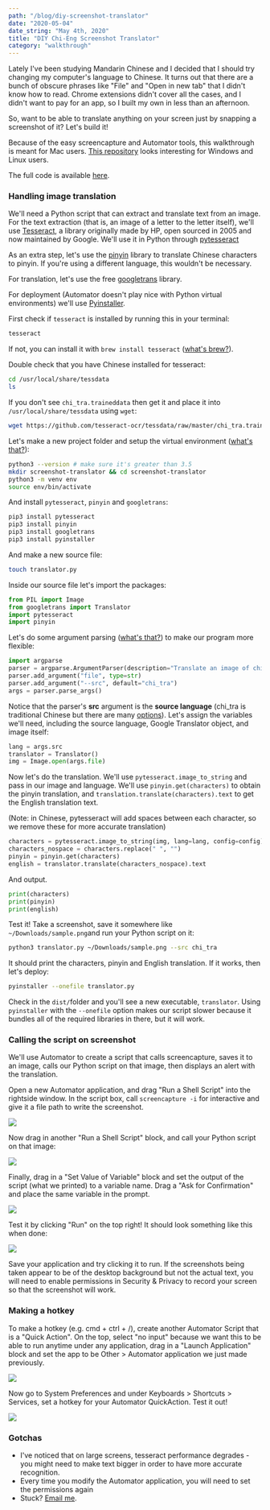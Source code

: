 ```yaml
---
path: "/blog/diy-screenshot-translator"
date: "2020-05-04"
date_string: "May 4th, 2020"
title: "DIY Chi-Eng Screenshot Translator"
category: "walkthrough"
--- 
```

Lately I've been studying Mandarin Chinese and I decided that I should try changing my computer's language to Chinese.  It turns out that there are a bunch of obscure phrases like "File" and "Open in new tab" that I didn't know how to read.  Chrome extensions didn't cover all the cases, and I didn't want to pay for an app, so I built my own in less than an afternoon.

So, want to be able to translate anything on your screen just by snapping a screenshot of it?  Let's build it!

Because of the easy screencapture and Automator tools, this walkthrough is meant for Mac users. [This repository](https://github.com/OneMoreGres/ScreenTranslator) looks interesting for Windows and Linux users.

The full code is available [here]().

### Handling image translation
We'll need a Python script that can extract and translate text from an image. For the text extraction (that is, an image of a letter to the letter itself), we'll use [Tesseract](https://github.com/tesseract-ocr/tesseract), a library originally made by HP, open sourced in 2005 and now maintained by Google.  We'll use it in Python through [pytesseract](https://pypi.org/project/pytesseract/)

As an extra step, let's use the [pinyin](https://pypi.org/project/pinyin/) library to translate Chinese characters to pinyin.  If you're using a different language, this wouldn't be necessary.

For translation, let's use the free [googletrans](https://pypi.org/project/googletrans/) library.

For deployment (Automator doesn't play nice with Python virtual environments) we'll use [Pyinstaller](https://realpython.com/pyinstaller-python/).

First check if `tesseract` is installed by running this in your terminal:

``` sh
tesseract
```

If not, you can install it with `brew install tesseract` ([what's brew?](https://brew.sh)).

Double check that you have Chinese installed for tesseract:

``` sh
cd /usr/local/share/tessdata
ls
```
If you don't see `chi_tra.traineddata` then get it and place it into `/usr/local/share/tessdata` using `wget`:

``` sh
wget https://github.com/tesseract-ocr/tessdata/raw/master/chi_tra.traineddata
```

Let's make a new project folder and setup the virtual environment ([what's that?](https://docs.python.org/3/tutorial/venv.html)):

``` sh
python3 --version # make sure it's greater than 3.5
mkdir screenshot-translator && cd screenshot-translator
python3 -m venv env
source env/bin/activate
```

And install `pytesseract`, `pinyin` and `googletrans`:

``` sh
pip3 install pytesseract
pip3 install pinyin
pip3 install googletrans
pip3 install pyinstaller
```

And make a new source file:

``` sh
touch translator.py
```

Inside our source file let's import the packages:

``` python
from PIL import Image
from googletrans import Translator
import pytesseract
import pinyin
```

Let's do some argument parsing ([what's that?](https://docs.python.org/3/library/argparse.html)) to make our program more flexible:

``` python
import argparse
parser = argparse.ArgumentParser(description="Translate an image of chinese text to its characters, pinyin and English")
parser.add_argument("file", type=str)
parser.add_argument("--src", default="chi_tra")
args = parser.parse_args()
```

 Notice that the parser's **src** argument is the **source language** (chi\_tra is traditional Chinese but there are many [options](https://www.loc.gov/standards/iso639-2/php/code_list.php)).  Let's assign the variables we'll need, including the source language, Google Translator object, and image itself:

``` python
lang = args.src
translator = Translator()
img = Image.open(args.file)
```

Now let's do the translation.  We'll use `pytesseract.image_to_string` and pass in our image and language.  We'll use `pinyin.get(characters)` to obtain the pinyin translation, and `translation.translate(characters).text` to get the English translation text.

(Note: in Chinese, pytesseract will add spaces between each character, so we remove these for more accurate translation)
``` python
characters = pytesseract.image_to_string(img, lang=lang, config=config)
characters_nospace = characters.replace(" ", "")
pinyin = pinyin.get(characters)
english = translator.translate(characters_nospace).text
```

And output.

``` python
print(characters)
print(pinyin)
print(english)
```

Test it!  Take a screenshot, save it somewhere like `~/Downloads/sample.png`and run your Python script on it:
``` sh
python3 translator.py ~/Downloads/sample.png --src chi_tra
```

It should print the characters, pinyin and English translation.  If it works, then let's deploy:

``` sh
pyinstaller --onefile translator.py
```

Check in the `dist/`folder and you'll see a new executable, `translator`.  Using `pyinstaller` with the `--onefile` option makes our script slower because it bundles all of the required libraries in there, but it will work.

### Calling the script on screenshot
We'll use Automator to create a script that calls screencapture, saves it to an image, calls our Python script on that image, then displays an alert with the translation.

Open a new Automator application, and drag "Run a Shell Script" into the rightside window.  In the script box, call `screencapture -i` for interactive and give it a file path to write the screenshot.

![](./screenshot-translator-img/automator1.png)

Now drag in another "Run a Shell Script" block, and call your Python script on that image:

![](./screenshot-translator-img/automator2.png)

Finally, drag in a "Set Value of Variable" block and set the output of the script (what we printed) to a variable name.  Drag a "Ask for Confirmation" and place the same variable in the prompt.

![](./screenshot-translator-img/automator3.png)

Test it by clicking "Run" on the top right!  It should look something like this when done:

![](./screenshot-translator-img/automator-example.png)

Save your application and try clicking it to run.  If the screenshots being taken appear to be of the desktop background but not the actual text, you will need to enable permissions in Security & Privacy to record your screen so that the screenshot will work.

### Making a hotkey

To make a hotkey (e.g. cmd + ctrl + /), create another Automator Script that is a "Quick Action". On the top, select "no input" because we want this to be able to run anytime under any application, drag in a "Launch Application" block and set the app to be Other > Automator application we just made previously.

![](./screenshot-translator-img/launcher.png)

Now go to System Preferences and under Keyboards > Shortcuts > Services, set a hotkey for your Automator QuickAction.  Test it out!

![](./screenshot-translator-img/preferences.png)

### Gotchas

- I've noticed that on large screens, tesseract performance degrades - you might need to make text bigger in order to have more accurate recognition.
- Every time you modify the Automator application, you will need to set the permissions again
- Stuck?  <a href="mailto:aaron.y.chan64@gmail.com">Email me</a>.
